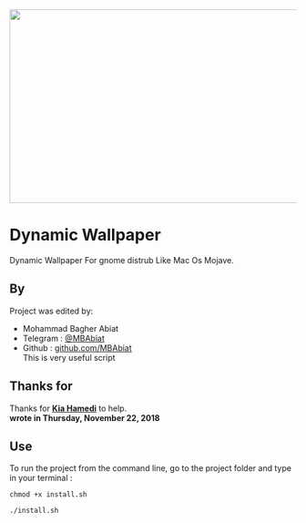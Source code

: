 
<img src="https://github.com/MBAbiat/Dynamic-Wallpaper/blob/master/Dynamic.mp4" width="900" height="340" />

# Dynamic Wallpaper
Dynamic Wallpaper For gnome distrub Like Mac Os Mojave.


## By 


Project was edited  by:
- Mohammad Bagher Abiat 
- Telegram : [@MBAbiat](https://t.me/MBAbiat)
- Github : [github.com/MBAbiat](https://github.com/MBAbiat)<br>
This is very useful script 

## Thanks for

Thanks for  [<b>Kia Hamedi</b>](https://t.me/happy722) to help.<br>
<b>wrote in Thursday,  November 22, 2018</b>

## Use

To run the project from the command line, go to the project folder and type in your terminal :
```
chmod +x install.sh

./install.sh
```


